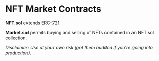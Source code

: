 # NFT Market Contracts

**NFT.sol** extends ERC-721.

**Market.sol** permits buying and selling of NFTs contained in an NFT.sol collection.

_Disclaimer: Use at your own risk (get them audited if you're going into production)._

